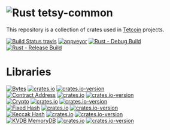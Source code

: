 # ![Rust](https://img.shields.io/badge/Rust-000000?style=for-the-badge&logo=rust&logoColor=white) tetsy-common
This repository is a collection of crates used in [Tetcoin](https://tetcoin.org/) projects.

[travis-image]: https://travis-ci.com/tetcoin/tetsy-common.svg?branch=master
[travis-url]: https://travis-ci.com/tetcoin/tetsy-common
[![Build Status travis][travis-image]][travis-url] [![appveyor](https://img.shields.io/appveyor/build/xdv/tetsy-common)](https://ci.appveyor.com/project/xdv/tetsy-common) [![Rust - Debug Build](https://github.com/tetcoin/tetsy-common/actions/workflows/rust-debug.yml/badge.svg)](https://github.com/tetcoin/tetsy-common/actions/workflows/rust-debug.yml) [![Rust - Release Build](https://github.com/tetcoin/tetsy-common/actions/workflows/rust-release.yml/badge.svg)](https://github.com/tetcoin/tetsy-common/actions/workflows/rust-release.yml)

# Libraries
[![Bytes](https://img.shields.io/badge/Bytes-gold.svg?style=for-the-badge)](tetsy-bytes) [![crates.io](https://img.shields.io/crates/v/tetsy-bytes.svg?style=for-the-badge)](https://crates.io/crates/tetsy-bytes) [![crates.io-version](https://img.shields.io/crates/dv/tetsy-bytes.svg?style=for-the-badge)](https://crates.io/crates/tetsy-bytes)  
[![Contract Address](https://img.shields.io/badge/Contract%20Address-gold.svg?style=for-the-badge)](tetsy-contract-address) [![crates.io](https://img.shields.io/crates/v/tetsy-contract-address.svg?style=for-the-badge)](https://crates.io/crates/tetsy-contract-address) [![crates.io-version](https://img.shields.io/crates/dv/tetsy-contract-address.svg?style=for-the-badge)](https://crates.io/crates/tetsy-contract-address)  
[![Crypto](https://img.shields.io/badge/Crypto-gold.svg?style=for-the-badge)](tetsy-crypto) [![crates.io](https://img.shields.io/crates/v/tetsy-crypto.svg?style=for-the-badge)](https://crates.io/crates/tetsy-crypto) [![crates.io-version](https://img.shields.io/crates/dv/tetsy-crypto.svg?style=for-the-badge)](https://crates.io/crates/tetsy-crypto)  
[![Fixed Hash](https://img.shields.io/badge/Fixed%20Hash-gold.svg?style=for-the-badge)](tetsy-fixed-hash) [![crates.io](https://img.shields.io/crates/v/tetsy-fixed-hash.svg?style=for-the-badge)](https://crates.io/crates/tetsy-fixed-hash) [![crates.io-version](https://img.shields.io/crates/dv/tetsy-fixed-hash.svg?style=for-the-badge)](https://crates.io/crates/tetsy-fixed-hash)  
[![Keccak Hash](https://img.shields.io/badge/Keccak%20Hash-gold.svg?style=for-the-badge)](tetsy-keccak-hash) [![crates.io](https://img.shields.io/crates/v/tetsy-keccak-hash.svg?style=for-the-badge)](https://crates.io/crates/tetsy-keccak-hash) [![crates.io-version](https://img.shields.io/crates/dv/tetsy-crypto.svg?style=for-the-badge)](https://crates.io/crates/tetsy-keccak-hash)  
[![KVDB MemoryDB](https://img.shields.io/badge/KVDB%20MemoryDB-gold.svg?style=for-the-badge)](tetsy-kvdb-memorydb) [![crates.io](https://img.shields.io/crates/v/tetsy-kvdb-memorydb.svg?style=for-the-badge)](https://crates.io/crates/tetsy-kvdb-memorydb) [![crates.io-version](https://img.shields.io/crates/dv/tetsy-kvdb-memorydb.svg?style=for-the-badge)](https://crates.io/crates/tetsy-kvdb-memorydb)  
